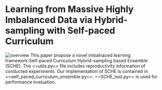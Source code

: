# Learning from Massive Highly Imbalanced Data via Hybrid-sampling with Self-paced Curriculum  
![overview](https://github.com/zxjbibobibobi/figure/blob/main/SCHE/overview.png)
This paper propose a novel imbalnaced learning framework:Self-paced Curriculum Hybrid-sampling based Ensemble (SCHE).
The ==utils.py== file includes reproductivity information of conducted experiments. Our implementation of SCHE is contained in ==self_paced_curriculum_ensemble.py==. ==SCHE_test.py== is used for performance evaluation.
